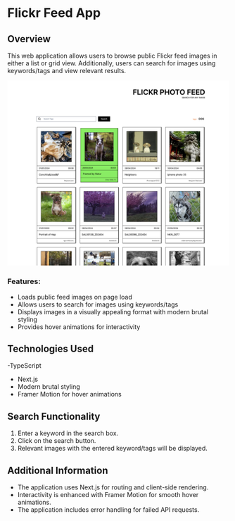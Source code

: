 # Flickr Feed App

## Overview

This web application allows users to browse public Flickr feed images in either a list or grid view. Additionally, users can search for images using keywords/tags and view relevant results.

![Screenshot](photo-feed/public/3.png)
### Features:

- Loads public feed images on page load
- Allows users to search for images using keywords/tags
- Displays images in a visually appealing format with modern brutal styling
- Provides hover animations for interactivity

## Technologies Used

-TypeScript
- Next.js
- Modern brutal styling
- Framer Motion for hover animations

## Search Functionality

1. Enter a keyword in the search box.
2. Click on the search button.
3. Relevant images with the entered keyword/tags will be displayed.

## Additional Information

- The application uses Next.js for routing and client-side rendering.
- Interactivity is enhanced with Framer Motion for smooth hover animations.
- The application includes error handling for failed API requests.




